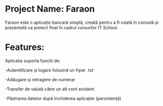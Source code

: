 # Project Name: Faraon

Faraon este o aplicație bancară simplă, creată pentru a fi rulată în consolă și prezentată ca proiect final în cadrul cursurilor IT School.

# Features:

Aplicatia suporta functii de:

-Autentificare și logare folosind un fișier .txt

-Adăugare și retragere de numerar

-Transfer de valută către un alt cont existent

-Păstrarea datelor după închiderea aplicației (persistență)
